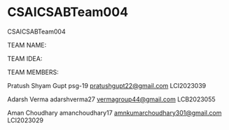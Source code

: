 # CSAICSABTeam004
CSAICSABTeam004


TEAM NAME:

TEAM IDEA:

TEAM MEMBERS:

Pratush Shyam Gupt   psg-19  pratushgupt22@gmail.com LCI2023039

Adarsh Verma  adarshverma27   vermagroup44@gmail.com   LCB2023055

Aman Choudhary   amanchoudhary17    amnkumarchoudhary301@gmail.com  LCI2023029
